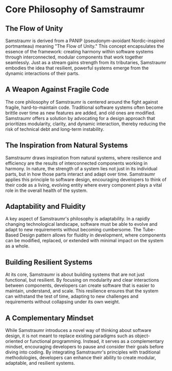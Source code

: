# Core Philosophy of Samstraumr

## The Flow of Unity

Samstraumr is derived from a PANIP (pseudonym-avoidant Nordic-inspired portmanteau) meaning "The Flow of Unity." This concept encapsulates the essence of the framework: creating harmony within software systems through interconnected, modular components that work together seamlessly. Just as a stream gains strength from its tributaries, Samstraumr embodies the idea that resilient, powerful systems emerge from the dynamic interactions of their parts.

## A Weapon Against Fragile Code

The core philosophy of Samstraumr is centered around the fight against fragile, hard-to-maintain code. Traditional software systems often become brittle over time as new features are added, and old ones are modified. Samstraumr offers a solution by advocating for a design approach that prioritizes modularity, clarity, and dynamic interaction, thereby reducing the risk of technical debt and long-term instability.

## The Inspiration from Natural Systems

Samstraumr draws inspiration from natural systems, where resilience and efficiency are the results of interconnected components working in harmony. In nature, the strength of a system lies not just in its individual parts, but in how those parts interact and adapt over time. Samstraumr applies this principle to software design, encouraging developers to think of their code as a living, evolving entity where every component plays a vital role in the overall health of the system.

## Adaptability and Fluidity

A key aspect of Samstraumr's philosophy is adaptability. In a rapidly changing technological landscape, software must be able to evolve and adapt to new requirements without becoming cumbersome. The Tube-Based Design pattern allows for fluidity in development, where components can be modified, replaced, or extended with minimal impact on the system as a whole.

## Building Resilient Systems

At its core, Samstraumr is about building systems that are not just functional, but resilient. By focusing on modularity and clear interactions between components, developers can create software that is easier to maintain, understand, and scale. This resilience ensures that the system can withstand the test of time, adapting to new challenges and requirements without collapsing under its own weight.

## A Complementary Mindset

While Samstraumr introduces a novel way of thinking about software design, it is not meant to replace existing paradigms such as object-oriented or functional programming. Instead, it serves as a complementary mindset, encouraging developers to pause and consider their goals before diving into coding. By integrating Samstraumr's principles with traditional methodologies, developers can enhance their ability to create modular, adaptable, and resilient systems.

